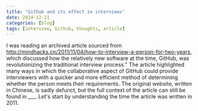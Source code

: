 ```yaml
---
title: "Github and its effect in interviews"
date: 2024-12-21
categories: [blog]
tags: [interview, Github, thoughts, article]
---
```

I was reading an archived article sourced from http://mindhacks.cn/2011/11/04/how-to-interview-a-person-for-two-years, which discussed how the relatively new software at the time, GitHub, was revolutionizing the traditional interview process." The article highlighted many ways in which the collaborative aspect of GitHub could provide interviewers with a quicker and more efficient method of determining whether the person meets their requirements. The original website, written in Chinese, is sadly defunct, but the full context of the article can still be found in ___. Let's start by understanding the time the article was written in 2011. 
